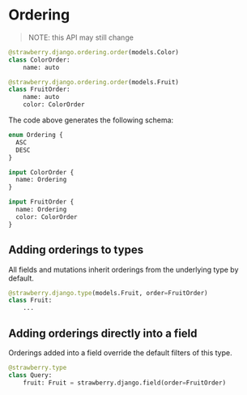 # Ordering

> NOTE: this API may still change

```python
@strawberry.django.ordering.order(models.Color)
class ColorOrder:
    name: auto

@strawberry.django.ordering.order(models.Fruit)
class FruitOrder:
    name: auto
    color: ColorOrder
```

The code above generates the following schema:

```graphql
enum Ordering {
  ASC
  DESC
}

input ColorOrder {
  name: Ordering
}

input FruitOrder {
  name: Ordering
  color: ColorOrder
}
```

## Adding orderings to types

All fields and mutations inherit orderings from the underlying type by default.

```python
@strawberry.django.type(models.Fruit, order=FruitOrder)
class Fruit:
    ...
```

## Adding orderings directly into a field

Orderings added into a field override the default filters of this type.

```python
@strawberry.type
class Query:
    fruit: Fruit = strawberry.django.field(order=FruitOrder)
```
